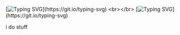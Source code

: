 [![Typing SVG](https://readme-typing-svg.herokuapp.com?size=30&duration=10000&lines=Welcome+to+my+github+page.)](https://git.io/typing-svg)
<br></br>
[![Typing SVG](https://readme-typing-svg.herokuapp.com?size=30&duration=10000&lines=Hello.)](https://git.io/typing-svg)


i do stuff
<br></br>
